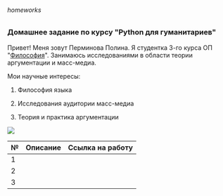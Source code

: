 ###### homeworks
### Домашнее задание по курсу "Python для гуманитариев"
Привет! Меня зовут Перминова Полина. Я студентка 3-го курса ОП "[Философия](https://www.hse.ru/ba/phil)". Занимаюсь исследованиями в области теории аргументации и масс-медиа. 

Мои научные интересы:

1. Философия языка

2. Исследования аудитории масс-медиа

3. Теория и практика аргументации

![](https://cdn.wallpapersafari.com/1/85/dTzgRI.jpg)

№|Описание|Ссылка на работу
---|:---:|---:
1 |  |
2 |  |
3 |   |
